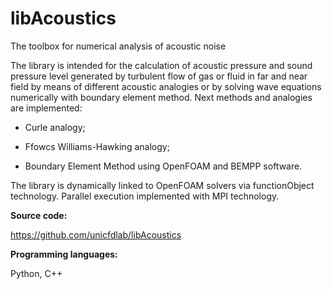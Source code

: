 libAcoustics
============

The toolbox for numerical analysis of acoustic noise

The library is intended for the calculation of acoustic pressure and sound pressure level
generated by turbulent flow of gas or fluid in far and near field by means of different
acoustic analogies or by solving wave equations numerically with boundary element 
method. Next methods and analogies are implemented:

* Curle analogy;

* Ffowcs Williams-Hawking analogy;

* Boundary Element Method using OpenFOAM and BEMPP software.

The library is dynamically linked to OpenFOAM solvers via functionObject technology.
Parallel execution implemented with MPI technology.

**Source code:**

<https://github.com/unicfdlab/libAcoustics>

**Programming languages:**

Python, C++

